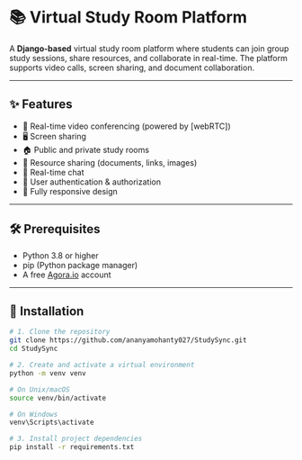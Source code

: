 # 📚 Virtual Study Room Platform

A **Django-based** virtual study room platform where students can join group study sessions, share resources, and collaborate in real-time. The platform supports video calls, screen sharing, and document collaboration.

---

## ✨ Features

- 🔴 Real-time video conferencing (powered by [webRTC])
- 🖥️ Screen sharing
- 🏠 Public and private study rooms
- 📁 Resource sharing (documents, links, images)
- 💬 Real-time chat
- 🔐 User authentication & authorization
- 📱 Fully responsive design

---

## 🛠 Prerequisites

- Python 3.8 or higher
- pip (Python package manager)
- A free [Agora.io](https://www.agora.io) account

---

## 🚀 Installation

```bash
# 1. Clone the repository
git clone https://github.com/ananyamohanty027/StudySync.git
cd StudySync

# 2. Create and activate a virtual environment
python -m venv venv

# On Unix/macOS
source venv/bin/activate

# On Windows
venv\Scripts\activate

# 3. Install project dependencies
pip install -r requirements.txt
